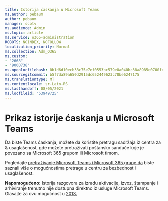 ```yaml
---
title: Istorija ćaskanja u Microsoft Teams
ms.author: pebaum
author: pebaum
manager: scotv
ms.audience: Admin
ms.topic: article
ms.service: o365-administration
ROBOTS: NOINDEX, NOFOLLOW
localization_priority: Normal
ms.collection: Adm_O365
ms.custom:
- "2668"
- "9000738"
ms.openlocfilehash: 0b1d6d10ecb38c75e7ef0553bc579e8a040bc38a8985e0700fe011e72e5f8c8b
ms.sourcegitcommit: b5f7da89a650d2915dc652449623c78be6247175
ms.translationtype: MT
ms.contentlocale: sr-Latn-RS
ms.lasthandoff: 08/05/2021
ms.locfileid: "53949725"
---
```

# <a name="viewing-chat-history-in-microsoft-teams"></a>Prikaz istorije ćaskanja u Microsoft Teams

Da biste Teams ćaskanja, [](https://sip.protection.office.com/contentsearchbeta?ContentOnly=1) možete da koristite pretragu sadržaja iz centra za & usaglašenost, [](https://sip.protection.office.com/insightdashboard)gde možete pretraživati poštansko sanduče koje je povezano sa Microsoft 365 grupom ili Microsoft timom. 

Pogledajte [pretraživanje Microsoft Teams i Microsoft 365 grupe da](https://docs.microsoft.com/microsoft-365/compliance/content-search) biste saznali više o mogućnostima pretrage u centru za bezbednost i usaglašenost. 

**Napomogućeno:** Istorija razgovora za izradu aktivacije, izvoz, štampanje i arhiviranje trenutno nije dostupna direktno iz usluge Microsoft Teams. Glasajte za ovu mogućnost u [2013.](https://microsoftteams.uservoice.com/forums/555103-public/suggestions/16982542-backup-export-printing-archive-options?page=2&per_page=20) 
